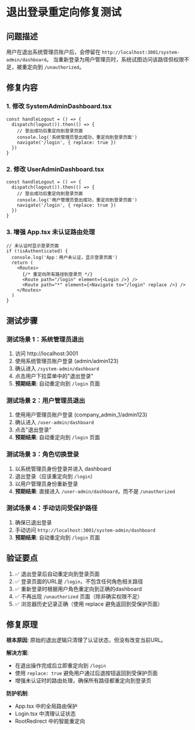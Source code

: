 # 退出登录重定向修复测试

## 问题描述
用户在退出系统管理员账户后，会停留在 `http://localhost:3001/system-admin/dashboard`。
当重新登录为用户管理员时，系统试图访问该路径但权限不足，被重定向到 `/unauthorized`。

## 修复内容

### 1. 修改 SystemAdminDashboard.tsx
```tsx
const handleLogout = () => {
  dispatch(logout()).then(() => {
    // 登出成功后重定向到登录页面
    console.log('系统管理员登出成功，重定向到登录页面')
    navigate('/login', { replace: true })
  })
}
```

### 2. 修改 UserAdminDashboard.tsx
```tsx
const handleLogout = () => {
  dispatch(logout()).then(() => {
    // 登出成功后重定向到登录页面
    console.log('用户管理员登出成功，重定向到登录页面')
    navigate('/login', { replace: true })
  })
}
```

### 3. 增强 App.tsx 未认证路由处理
```tsx
// 未认证时显示登录页面
if (!isAuthenticated) {
  console.log('App：用户未认证，显示登录页面')
  return (
    <Routes>
      {/* 重定向所有路径到登录页 */}
      <Route path="/login" element={<Login />} />
      <Route path="*" element={<Navigate to="/login" replace />} />
    </Routes>
  )
}
```

## 测试步骤

### 测试场景 1：系统管理员退出
1. 访问 http://localhost:3001
2. 使用系统管理员账户登录 (admin/admin123)
3. 确认进入 `/system-admin/dashboard`
4. 点击用户下拉菜单中的"退出登录"
5. **预期结果**: 自动重定向到 `/login` 页面

### 测试场景 2：用户管理员退出
1. 使用用户管理员账户登录 (company_admin_1/admin123)
2. 确认进入 `/user-admin/dashboard`
3. 点击"退出登录"
4. **预期结果**: 自动重定向到 `/login` 页面

### 测试场景 3：角色切换登录
1. 以系统管理员身份登录并进入 dashboard
2. 退出登录（应该重定向到 `/login`）
3. 以用户管理员身份重新登录
4. **预期结果**: 直接进入 `/user-admin/dashboard`，而不是 `/unauthorized`

### 测试场景 4：手动访问受保护路径
1. 确保已退出登录
2. 手动访问 `http://localhost:3001/system-admin/dashboard`
3. **预期结果**: 自动重定向到 `/login` 页面

## 验证要点

1. ✅ 退出登录后自动重定向到登录页面
2. ✅ 登录页面的URL是 `/login`，不包含任何角色相关路径
3. ✅ 重新登录时根据用户角色重定向到正确的dashboard
4. ✅ 不再出现 `/unauthorized` 页面（除非确实权限不足）
5. ✅ 浏览器历史记录正确（使用 replace 避免返回到受保护页面）

## 修复原理

**根本原因**: 原始的退出逻辑只清理了认证状态，但没有改变当前URL。

**解决方案**:
- 在退出操作完成后立即重定向到 `/login`
- 使用 `replace: true` 避免用户通过后退按钮返回到受保护页面
- 增强未认证时的路由处理，确保所有路径都重定向到登录页

**防护机制**:
- App.tsx 中的全局路由保护
- Login.tsx 中清理认证状态
- RootRedirect 中的智能重定向
